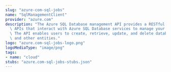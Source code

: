 ```yaml
---
slug: "azure-com-sql-jobs"
name: "SqlManagementClient"
provider: "azure.com"
description: "The Azure SQL Database management API provides a RESTful set of web\
  \ APIs that interact with Azure SQL Database services to manage your databases.\
  \ The API enables users to create, retrieve, update, and delete databases, servers,\
  \ and other entities."
logo: "azure.com-sql-jobs-logo.png"
logoMediaType: "image/png"
tags:
- name: "cloud"
stubs: "azure.com-sql-jobs-stubs.json"
---
```

